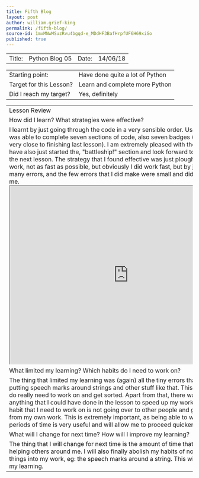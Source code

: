 ```yaml
---
title: Fifth Blog
layout: post
author: william.grief-king
permalink: /fifth-blog/
source-id: 1mvMNwMSuzRvu4bgqd-e_MDdHF3BafHrpfUF6H69xiGo
published: true
---
```

<table>
  <tr>
    <td>Title:</td>
    <td>Python Blog 05</td>
    <td>Date:</td>
    <td>14/06/18</td>
  </tr>
</table>


<table>
  <tr>
    <td>Starting point:</td>
    <td>Have done quite a lot of Python</td>
  </tr>
  <tr>
    <td>Target for this Lesson?</td>
    <td>Learn and complete more Python </td>
  </tr>
  <tr>
    <td>Did I reach my target? 
</td>
    <td>Yes, definitely </td>
  </tr>
</table>


<table>
  <tr>
    <td>Lesson Review</td>
  </tr>
  <tr>
    <td>How did I learn? What strategies were effective? </td>
  </tr>
  <tr>
    <td>I learnt by just going through the code in a very sensible order. Using this technique, I was able to complete seven sections of code, also seven badges (one of these I was very close to finishing last lesson). I am extremely pleased with the progress made. I have also just started the, "battleship!" section and look forward to continuing that in the next lesson. The strategy that I found effective was just ploughing through the work, not as fast as possible, but obviously I did work fast, but by just not making many errors, and the few errors that I did make were small and did not greatly hinder me. 
    <iframe src="https://drive.google.com/file/d/14eXuWT3r17PggKfMaj-UnSs6pgBAPXGh/preview" width="640" height="480"></iframe>
    </td>
  </tr>
  <tr>
    <td>What limited my learning? Which habits do I need to work on? </td>
  </tr>
  <tr>
    <td>The thing that limited my learning was (again) all the tiny errors that I made, eg: not putting speech marks around strings and other stuff like that. This is the thing that I do really need to work on and get sorted. Apart from that, there wasn't really anything that I could have done in the lesson to speed up my working process. The habit that I need to work on is not going over to other people and getting distracted from my own work. This is extremely important, as being able to work for long periods of time is very useful and will allow me to proceed quicker. </td>
  </tr>
  <tr>
    <td>What will I change for next time? How will I improve my learning?</td>
  </tr>
  <tr>
    <td>The thing that I will change for next time is the amount of time that I spend up and helping others around me. I will also finally abolish my habits of not putting the small things into my work, eg: the speech marks around a string. This will, in turn, improve my learning. </td>
  </tr>
</table>


